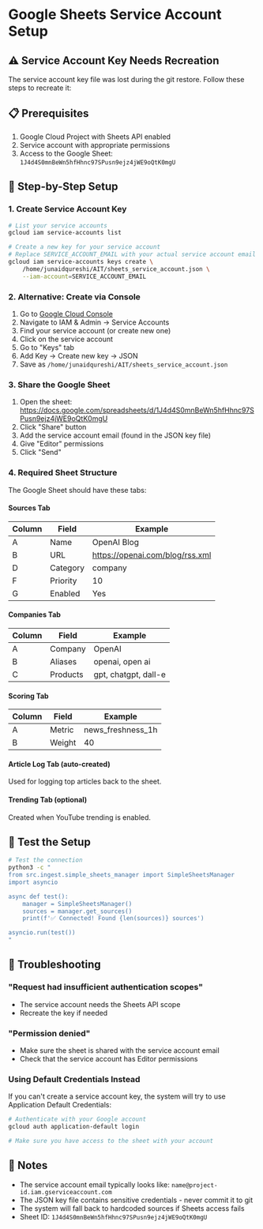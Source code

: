 # Google Sheets Service Account Setup

## ⚠️ Service Account Key Needs Recreation

The service account key file was lost during the git restore. Follow these steps to recreate it:

## 📋 Prerequisites

1. Google Cloud Project with Sheets API enabled
2. Service account with appropriate permissions
3. Access to the Google Sheet: `1J4d4S0mnBeWn5hfHhnc97SPusn9ejz4jWE9oQtK0mgU`

## 🔧 Step-by-Step Setup

### 1. Create Service Account Key

```bash
# List your service accounts
gcloud iam service-accounts list

# Create a new key for your service account
# Replace SERVICE_ACCOUNT_EMAIL with your actual service account email
gcloud iam service-accounts keys create \
    /home/junaidqureshi/AIT/sheets_service_account.json \
    --iam-account=SERVICE_ACCOUNT_EMAIL
```

### 2. Alternative: Create via Console

1. Go to [Google Cloud Console](https://console.cloud.google.com)
2. Navigate to IAM & Admin → Service Accounts
3. Find your service account (or create new one)
4. Click on the service account
5. Go to "Keys" tab
6. Add Key → Create new key → JSON
7. Save as `/home/junaidqureshi/AIT/sheets_service_account.json`

### 3. Share the Google Sheet

1. Open the sheet: https://docs.google.com/spreadsheets/d/1J4d4S0mnBeWn5hfHhnc97SPusn9ejz4jWE9oQtK0mgU
2. Click "Share" button
3. Add the service account email (found in the JSON key file)
4. Give "Editor" permissions
5. Click "Send"

### 4. Required Sheet Structure

The Google Sheet should have these tabs:

#### Sources Tab
| Column | Field | Example |
|--------|-------|---------|
| A | Name | OpenAI Blog |
| B | URL | https://openai.com/blog/rss.xml |
| D | Category | company |
| F | Priority | 10 |
| G | Enabled | Yes |

#### Companies Tab
| Column | Field | Example |
|--------|-------|---------|
| A | Company | OpenAI |
| B | Aliases | openai, open ai |
| C | Products | gpt, chatgpt, dall-e |

#### Scoring Tab
| Column | Field | Example |
|--------|-------|---------|
| A | Metric | news_freshness_1h |
| B | Weight | 40 |

#### Article Log Tab (auto-created)
Used for logging top articles back to the sheet.

#### Trending Tab (optional)
Created when YouTube trending is enabled.

## 🧪 Test the Setup

```bash
# Test the connection
python3 -c "
from src.ingest.simple_sheets_manager import SimpleSheetsManager
import asyncio

async def test():
    manager = SimpleSheetsManager()
    sources = manager.get_sources()
    print(f'✅ Connected! Found {len(sources)} sources')

asyncio.run(test())
"
```

## 🚨 Troubleshooting

### "Request had insufficient authentication scopes"
- The service account needs the Sheets API scope
- Recreate the key if needed

### "Permission denied"
- Make sure the sheet is shared with the service account email
- Check that the service account has Editor permissions

### Using Default Credentials Instead
If you can't create a service account key, the system will try to use Application Default Credentials:

```bash
# Authenticate with your Google account
gcloud auth application-default login

# Make sure you have access to the sheet with your account
```

## 📝 Notes

- The service account email typically looks like: `name@project-id.iam.gserviceaccount.com`
- The JSON key file contains sensitive credentials - never commit it to git
- The system will fall back to hardcoded sources if Sheets access fails
- Sheet ID: `1J4d4S0mnBeWn5hfHhnc97SPusn9ejz4jWE9oQtK0mgU`
